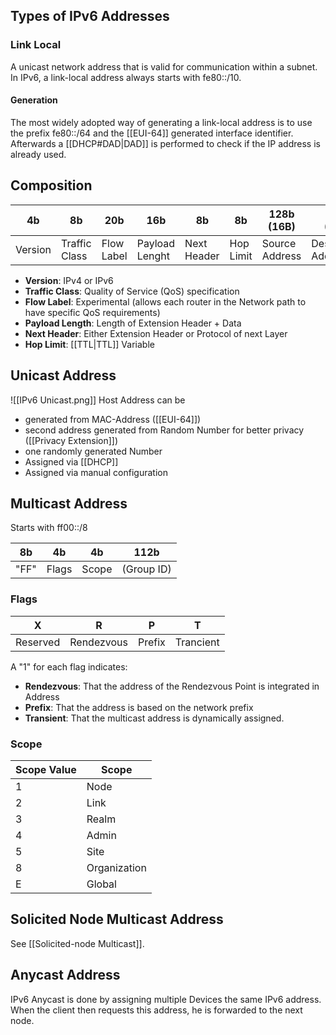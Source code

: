 ## Types of IPv6 Addresses
### Link Local
A unicast network address that is valid for communication within a subnet. In IPv6, a link-local address always starts with fe80::/10.

#### Generation
The most widely adopted way of generating a link-local address is to use the prefix fe80::/64 and the [[EUI-64]] generated interface identifier. Afterwards a [[DHCP#DAD|DAD]] is performed to check if the IP address is already used.

## Composition

| 4b | 8b | 20b | 16b | 8b | 8b | 128b (16B) | 128b (16B) |
| ---- | ---- | ---- | ---- | ---- | ---- | ---- | ---- |
| Version | Traffic Class | Flow Label | Payload Lenght | Next Header | Hop Limit | Source Address | Destination Address |

- **Version**: IPv4 or IPv6
- **Traffic Class**: Quality of Service (QoS) specification
- **Flow Label**: Experimental (allows each router in the Network path to have specific QoS requirements)
- **Payload Length**: Length of Extension Header + Data
- **Next Header**: Either Extension Header or Protocol of next Layer
- **Hop Limit**: [[TTL|TTL]] Variable

## Unicast Address
![[IPv6 Unicast.png]]
Host Address can be
- generated from MAC-Address ([[EUI-64]])
- second address generated from Random Number for better privacy ([[Privacy Extension]])
- one randomly generated Number
- Assigned via [[DHCP]]
- Assigned via manual configuration

## Multicast Address
Starts with ff00::/8

| 8b | 4b | 4b | 112b |
| ---- | ---- | ---- | ---- |
| "FF" | Flags | Scope | (Group ID) |

### Flags

| X | R | P | T |
| ---- | ---- | ---- | ---- |
| Reserved | Rendezvous | Prefix | Trancient |

A "1" for each flag indicates:
- **Rendezvous**: That the address of the Rendezvous Point is integrated in Address
- **Prefix**: That the address is based on the network prefix
- **Transient**: That the multicast address is dynamically assigned.

### Scope

| Scope Value | Scope |
| ----------- | ----- |
| 1            | Node      |
| 2            | Link      |
| 3            | Realm      |
| 4            | Admin      |
| 5            | Site      |
| 8            | Organization      |
| E            | Global      |

## Solicited Node Multicast Address
See [[Solicited-node Multicast]].

## Anycast Address
IPv6 Anycast is done by assigning multiple Devices the same IPv6 address. When the client then requests this address, he is forwarded to the next node.
